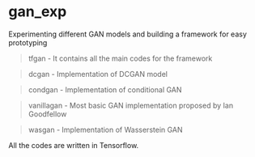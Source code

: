 # gan_exp
Experimenting different GAN models and building a framework for easy prototyping

>tfgan - It contains all the main codes for the framework

>dcgan - Implementation of DCGAN model

>condgan - Implementation of conditional GAN

>vanillagan - Most basic GAN implementation proposed by Ian Goodfellow

>wasgan - Implementation of Wasserstein GAN

All the codes are written in Tensorflow.
